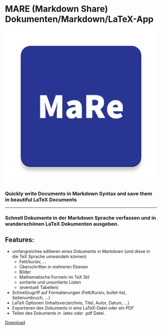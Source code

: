 # MARE (Markdown Share) Dokumenten/Markdown/LaTeX-App 

![logo](app/src/main/ic_launcher-web.png)

### Quickly write Documents in Markdown Syntax and save them in beautiful LaTeX Documents 

---
### Schnell Dokumente in der Markdown Sprache verfassen und in wunderschönen LaTeX Dokumenten ausgeben.
## Features: 
- umfangreiches editieren eines Dokuments in Markdown (und diese in die TeX Sprache umwandeln können) 
  - Fett/kursiv, ...
  - Überschriften in mehreren Ebenen 
  - Bilder 
  - Mathematische Formeln im TeX Stil
  - sortierte und unsortierte Listen
  - (eventuell Tabellen)
- Schnellzugriff auf Formatierungen (Fett/Kursiv, bullet-list, Seitenumbruch, ...)
- LaTeX Optionen (Inhaltsverzeichnis, Titel, Autor, Datum, ...) 
- Exportieren des Dokuments in eine LaTeX-Datei oder ein PDF
- Teilen des Dokuments in .latex oder .pdf Datei.

[Download](app/debug/app-debug.apk)
 